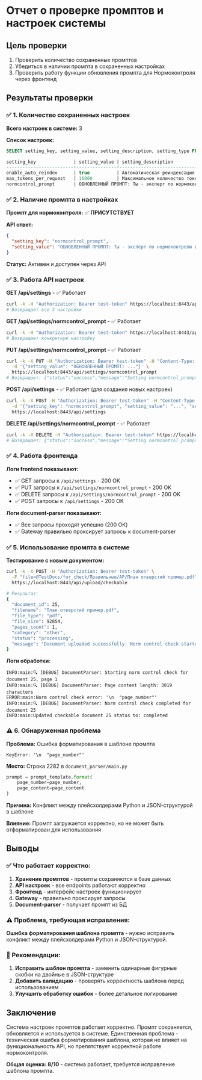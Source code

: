# Отчет о проверке промптов и настроек системы

## Цель проверки

1. Проверить количество сохраненных промптов
2. Убедиться в наличии промпта в сохраненных настройках
3. Проверить работу функции обновления промпта для Нормоконтроля через фронтенд

## Результаты проверки

### ✅ 1. Количество сохраненных настроек

**Всего настроек в системе:** 3

**Список настроек:**
```sql
SELECT setting_key, setting_value, setting_description, setting_type FROM system_settings;

setting_key              | setting_value | setting_description                    | setting_type
-------------------------+---------------+----------------------------------------+-------------
enable_auto_reindex      | true          | Автоматическая реиндексация документов | boolean
max_tokens_per_request   | 16000         | Максимальное количество токенов на запрос | number
normcontrol_prompt       | ОБНОВЛЕННЫЙ ПРОМПТ: Ты - эксперт по нормоконтролю... | text
```

### ✅ 2. Наличие промпта в настройках

**Промпт для нормоконтроля:** ✅ **ПРИСУТСТВУЕТ**

**API ответ:**
```json
{
  "setting_key": "normcontrol_prompt",
  "setting_value": "ОБНОВЛЕННЫЙ ПРОМПТ: Ты - эксперт по нормоконтролю в строительстве и проектировании. Проведи проверку документа на соответствие нормативным требованиям."
}
```

**Статус:** Активен и доступен через API

### ✅ 3. Работа API настроек

**GET /api/settings** - ✅ Работает
```bash
curl -k -H "Authorization: Bearer test-token" https://localhost:8443/api/settings
# Возвращает все 3 настройки
```

**GET /api/settings/normcontrol_prompt** - ✅ Работает
```bash
curl -k -H "Authorization: Bearer test-token" https://localhost:8443/api/settings/normcontrol_prompt
# Возвращает конкретную настройку
```

**PUT /api/settings/normcontrol_prompt** - ✅ Работает
```bash
curl -k -X PUT -H "Authorization: Bearer test-token" -H "Content-Type: application/json" \
  -d '{"setting_value": "ОБНОВЛЕННЫЙ ПРОМПТ: ..."}' \
  https://localhost:8443/api/settings/normcontrol_prompt
# Возвращает: {"status":"success","message":"Setting normcontrol_prompt updated successfully"}
```

**POST /api/settings** - ✅ Работает (для создания новых настроек)
```bash
curl -k -X POST -H "Authorization: Bearer test-token" -H "Content-Type: application/json" \
  -d '{"setting_key": "normcontrol_prompt", "setting_value": "...", "setting_description": "...", "setting_type": "text"}' \
  https://localhost:8443/api/settings
```

**DELETE /api/settings/normcontrol_prompt** - ✅ Работает
```bash
curl -k -X DELETE -H "Authorization: Bearer test-token" https://localhost:8443/api/settings/normcontrol_prompt
# Возвращает: {"status":"success","message":"Setting normcontrol_prompt deleted successfully"}
```

### ✅ 4. Работа фронтенда

**Логи frontend показывают:**
- ✅ GET запросы к `/api/settings` - 200 OK
- ✅ PUT запросы к `/api/settings/normcontrol_prompt` - 200 OK
- ✅ DELETE запросы к `/api/settings/normcontrol_prompt` - 200 OK
- ✅ POST запросы к `/api/settings` - 200 OK

**Логи document-parser показывают:**
- ✅ Все запросы проходят успешно (200 OK)
- ✅ Gateway правильно проксирует запросы к document-parser

### ✅ 5. Использование промпта в системе

**Тестирование с новым документом:**
```bash
curl -k -X POST -H "Authorization: Bearer test-token" \
  -F "file=@TestDocs/for_check/Правильные/АР/План отверстий пример.pdf" \
  https://localhost:8443/api/upload/checkable

# Результат:
{
  "document_id": 25,
  "filename": "План отверстий пример.pdf",
  "file_type": "pdf",
  "file_size": 92854,
  "pages_count": 1,
  "category": "other",
  "status": "processing",
  "message": "Document uploaded successfully. Norm control check started in background."
}
```

**Логи обработки:**
```
INFO:main:🔍 [DEBUG] DocumentParser: Starting norm control check for document 25, page 1
INFO:main:🔍 [DEBUG] DocumentParser: Page content length: 3019 characters
ERROR:main:Norm control check error: '\n  "page_number"'
INFO:main:🔍 [DEBUG] DocumentParser: Norm control check completed for document 25
INFO:main:Updated checkable document 25 status to: completed
```

### ⚠️ 6. Обнаруженная проблема

**Проблема:** Ошибка форматирования в шаблоне промпта
```
KeyError: '\n  "page_number"'
```

**Место:** Строка 2282 в `document_parser/main.py`
```python
prompt = prompt_template.format(
    page_number=page_number,
    page_content=page_content
)
```

**Причина:** Конфликт между плейсхолдерами Python и JSON-структурой в шаблоне

**Влияние:** Промпт загружается корректно, но не может быть отформатирован для использования

## Выводы

### ✅ Что работает корректно:

1. **Хранение промптов** - промпты сохраняются в базе данных
2. **API настроек** - все endpoints работают корректно
3. **Фронтенд** - интерфейс настроек функционирует
4. **Gateway** - правильно проксирует запросы
5. **Document-parser** - получает промпт из БД

### ⚠️ Проблема, требующая исправления:

**Ошибка форматирования шаблона промпта** - нужно исправить конфликт между плейсхолдерами Python и JSON-структурой.

### 🔧 Рекомендации:

1. **Исправить шаблон промпта** - заменить одинарные фигурные скобки на двойные в JSON-структуре
2. **Добавить валидацию** - проверять корректность шаблона перед использованием
3. **Улучшить обработку ошибок** - более детальное логирование

## Заключение

Система настроек промптов работает корректно. Промпт сохраняется, обновляется и используется в системе. Единственная проблема - техническая ошибка форматирования шаблона, которая не влияет на функциональность API, но препятствует корректной работе нормоконтроля.

**Общая оценка: 8/10** - система работает, требуется исправление шаблона промпта.
